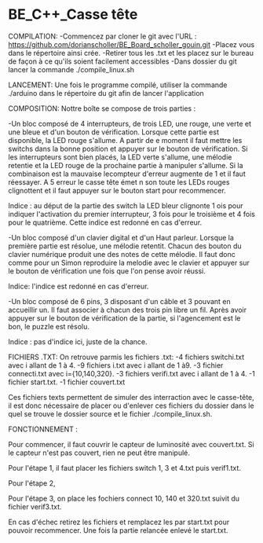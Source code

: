 # BE_C++_Casse tête

COMPILATION:
-Commencez par cloner le git avec l'URL : https://github.com/dorianscholler/BE_Board_scholler_gouin.git
-Placez vous dans le répertoire ainsi crée.
-Retirer tous les .txt et les placez sur le bureau de façon à ce qu'ils soient facilement accessibles
-Dans dossier du git lancer la commande ./compile_linux.sh


LANCEMENT:
Une fois le programme compilé, utiliser la commande ./arduino dans le répertoire du git afin de lancer l'application

COMPOSITION:
Nottre boîte se compose de trois parties :

-Un bloc composé de 4 interrupteurs, de trois LED, une rouge, une verte et une bleue et d'un bouton de vérification. Lorsque cette partie est disponible, la LED rouge s'allume. A partir de e moment il faut mettre les switchs dans la bonne position et appuyer sur le bouton de vérification. Si les interrupteurs sont bien placés, la LED verte s'allume, une mélodie retentie  et la LED rouge de la prochaine partie à manipuler s'allume. Si la combinaison est la mauvaise lecompteur d'erreur augmente de 1 et il faut réessayer. A 5 erreur le casse tête émet n son toute les LEDs rouges clignottent et il faut appuyer sur le bouton start pour recommencer. 

Indice : au déput de la partie des switch la LED bleur clignonte 1 ois pour indiquer l'activation du premier interrupteur, 3 fois pour le troisième et 4 fois pour le quatrième. Cette indice est redonné en cas d'erreur. 

-Un bloc composé d'un clavier digital et d'un Haut parleur. Lorsque la première partie est résolue, une mélodie retentit. Chacun des bouton du clavier numérique produit une des notes de cette mélodie. Il faut donc comme pour un Simon reproduire la melodie avec le clavier et appuyer sur le bouton de vérification une fois que l'on pense avoir réussi.

Indice: l'indice est redonné en cas d'erreur.

-Un bloc composé de 6 pins, 3 disposant d'un câble et 3 pouvant en accueillir un. Il faut associer à chacun des trois pin libre un fil. Après avoir appuyer sur le bouton de vérification de la partie, si l'agencement est le bon, le puzzle est résolu. 

Indice : pas d'indice ici, juste de la chance.  

FICHIERS .TXT:
On retrouve parmis les fichiers .txt:
-4 fichiers switchi.txt avec i allant de 1 à 4. 
-9 fichiers i.txt avec i allant de 1 à9.
-3 fichier connecti.txt avec i={10,140,320}.
-3 fichiers verifi.txt avec i allant de 1 à 4.
-1 fichier start.txt.
-1 fichier couvert.txt

Ces fichiers texts permettent de simuler des interraction avec le casse-tête, il est donc nécessaire de placer ou d'enlever ces fichiers du dossier dans le quel se trouve le dossier source et le fichier ./compile_linux.sh.

FONCTIONNEMENT : 

Pour commencer, il faut couvrir le capteur de luminosité avec couvert.txt. Si le capteur n'est pas couvert, rien ne peut être manipulé.

Pour l'étape 1, il faut placer les fichiers switch 1, 3 et 4.txt puis verif1.txt.

Pour l'étape 2,

Pour l'étape 3, on place les fochiers connect 10, 140 et 320.txt suivit du fichier verif3.txt.

En cas d'échec retirez les fichiers et remplacez les par start.txt pour pouvoir recommencer. Une fois la partie relancée enlevé le start.txt.


